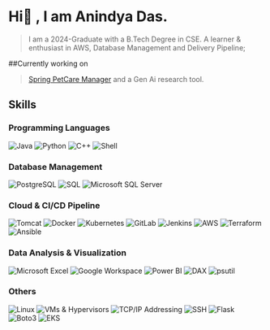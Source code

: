 # Hi👋 , I am Anindya Das.
> I am a 2024-Graduate with a B.Tech Degree in CSE.
> A learner & enthusiast in AWS, Database Management and Delivery Pipeline;

##Currently working on 
> [Spring PetCare Manager](https://github.com/anindyadas2001/PetCareManager) and a Gen Ai research tool.

**Skills**
---------

### Programming Languages
![Java](https://img.shields.io/badge/Java-007396?style=for-the-badge&logo=java&logoColor=white)
![Python](https://img.shields.io/badge/Python-3776AB?style=for-the-badge&logo=python&logoColor=white)
![C++](https://img.shields.io/badge/C++-00599C?style=for-the-badge&logo=c%2B%2B&logoColor=white)
![Shell](https://img.shields.io/badge/Shell-4EAA25?style=for-the-badge&logo=shell&logoColor=white)

### Database Management
![PostgreSQL](https://img.shields.io/badge/PostgreSQL-336791?style=for-the-badge&logo=postgresql&logoColor=white)
![SQL](https://img.shields.io/badge/SQL-4479A1?style=for-the-badge&logo=sql&logoColor=white)
![Microsoft SQL Server](https://img.shields.io/badge/Microsoft%20SQL%20Server-CC2927?style=for-the-badge&logo=microsoft-sql-server&logoColor=white)

### Cloud & CI/CD Pipeline
![Tomcat](https://img.shields.io/badge/Tomcat-F8DC75?style=for-the-badge&logo=apache-tomcat&logoColor=white)
![Docker](https://img.shields.io/badge/Docker-2496ED?style=for-the-badge&logo=docker&logoColor=white)
![Kubernetes](https://img.shields.io/badge/Kubernetes-326CE5?style=for-the-badge&logo=kubernetes&logoColor=white)
![GitLab](https://img.shields.io/badge/GitLab-FC6D26?style=for-the-badge&logo=gitlab&logoColor=white)
![Jenkins](https://img.shields.io/badge/Jenkins-D24939?style=for-the-badge&logo=jenkins&logoColor=white)
![AWS](https://img.shields.io/badge/AWS-232F3E?style=for-the-badge&logo=amazon-aws&logoColor=white)
![Terraform](https://img.shields.io/badge/Terraform-7B42BC?style=for-the-badge&logo=terraform&logoColor=white)
![Ansible](https://img.shields.io/badge/Ansible-EE0000?style=for-the-badge&logo=ansible&logoColor=white)

### Data Analysis & Visualization
![Microsoft Excel](https://img.shields.io/badge/Microsoft%20Excel-217346?style=for-the-badge&logo=microsoft-excel&logoColor=white)
![Google Workspace](https://img.shields.io/badge/Google%20Workspace-34A85A?style=for-the-badge&logo=google-workspace&logoColor=white)
![Power BI](https://img.shields.io/badge/Power%20BI-F2C811?style=for-the-badge&logo=power-bi&logoColor=white)
![DAX](https://img.shields.io/badge/DAX-0078D4?style=for-the-badge&logo=microsoft&logoColor=white)
![psutil](https://img.shields.io/badge/psutil-3776AB?style=for-the-badge&logo=python&logoColor=white)

### Others
![Linux](https://img.shields.io/badge/Linux-4EAA25?style=for-the-badge&logo=linux&logoColor=white)
![VMs & Hypervisors](https://img.shields.io/badge/VMs%20&%20Hypervisors-808080?style=for-the-badge&logo=virtualbox&logoColor=white)
![TCP/IP Addressing](https://img.shields.io/badge/TCP/IP%20Addressing-808080?style=for-the-badge&logo=cisco&logoColor=white)
![SSH](https://img.shields.io/badge/SSH-808080?style=for-the-badge&logo=ssh&logoColor=white)
![Flask](https://img.shields.io/badge/Flask-000000?style=for-the-badge&logo=flask&logoColor=white)
![Boto3](https://img.shields.io/badge/Boto3-FF9900?style=for-the-badge&logo=amazon-aws&logoColor=white)
![EKS](https://img.shields.io/badge/EKS-232F3E?style=for-the-badge&logo=amazon-eks&logoColor=white)
